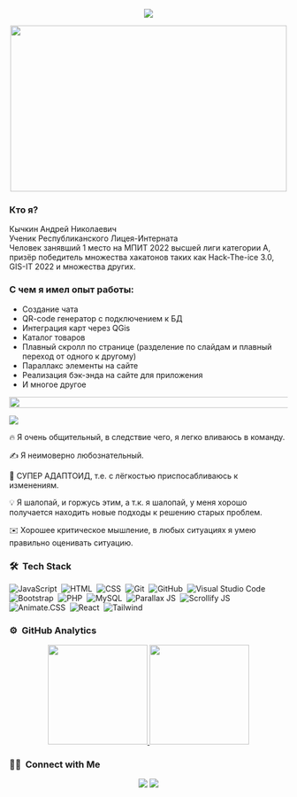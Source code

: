 <p align="center">
  <img
    src="https://readme-typing-svg.herokuapp.com?font=Orbitron&size=40&color=%2379A500&height=67&duration=3000&center=true&lines=Kychkin+Andrey">

</p>
<p align="center">
  <img src="tenor.gif" height="300" width="500">
</p>

### Кто я?

  Кычкин Андрей Николаевич  
  Ученик Республиканского Лицея-Интерната  
  Человек занявший 1 место на МПИТ 2022 высшей лиги категории A, призёр победитель множества хакатонов таких как Hack-The-ice 3.0, GIS-IT 2022 и множества других.

### С чем я имел опыт работы:
- Создание чата
- QR-code генератор с подключением к БД
- Интеграция карт через QGis
- Каталог товаров
- Плавный скролл по странице (разделение по слайдам и плавный переход от одного к другому)
- Параллакс элементы на сайте
- Реализация бэк-энда на сайте для приложения
- И многое другое

<img src="https://i.imgur.com/dBaSKWF.gif" height="20" width="1000">
<p>
  <img
    src="https://readme-typing-svg.herokuapp.com?font=Orbitron&size=40&color=%2336BCF7&height=67&duration=3000&center=true&lines=Soft+skills:">
</p>
<p>
  🔥&nbsp;Я очень общительный, в следствие чего, я легко вливаюсь в команду.
</p>
<p>
  ✍️&nbsp;Я неимоверно любознательный.
</p>
<p>
  🌱&nbsp;СУПЕР АДАПТОИД, т.е. с лёгкостью приспосабливаюсь к изменениям.
</p>
<p>
  💡&nbsp;Я шалопай, и горжусь этим, а т.к. я шалопай, у меня хорошо получается находить новые подходы к решению старых
  проблем.
</p>
<p>
  ✉️&nbsp;Хорошее критическое мышление, в любых ситуациях я умею правильно оценивать ситуацию.
</p>

### 🛠 &nbsp;Tech Stack

![JavaScript](https://img.shields.io/badge/-JavaScript-05122A?style=flat&logo=javascript)&nbsp;
![HTML](https://img.shields.io/badge/-HTML-05122A?style=flat&logo=HTML5)&nbsp;
![CSS](https://img.shields.io/badge/-CSS-05122A?style=flat&logo=CSS3&logoColor=1572B6)&nbsp;
![Git](https://img.shields.io/badge/-Git-05122A?style=flat&logo=git)&nbsp;
![GitHub](https://img.shields.io/badge/-GitHub-05122A?style=flat&logo=github)&nbsp;
![Visual Studio Code](https://img.shields.io/badge/-Visual%20Studio%20Code-05122A?style=flat&logo=visual-studio-code&logoColor=007ACC)&nbsp;
![Bootstrap](https://img.shields.io/badge/-Bootstrap-05122A?style=flat&logo=bootstrap&logoColor=563D7C)&nbsp;
![PHP](https://img.shields.io/badge/-php-05122A?style=flat&logo=php&logoColor=6E81B6)&nbsp;
![MySQL](https://img.shields.io/badge/-MySQL-05122A?style=flat&logo=MySQL&logoColor=fffff)&nbsp;
![Parallax JS](https://img.shields.io/badge/-Parallax%20JS-05122A?style=flat)&nbsp;
![Scrollify JS](https://img.shields.io/badge/-Scrollify%20JS-05122A?style=flat)&nbsp;
![Animate.CSS](https://img.shields.io/badge/-Animate.CSS-05122A?style=flat)&nbsp;
![React](https://img.shields.io/badge/-React%20JS-05122A?style=flat&logo=php&logoColor=6E81B6)&nbsp;
![Tailwind](https://img.shields.io/badge/-Tailwind%20CSS-05122A?style=flat&logo=php&logoColor=6E81B6)&nbsp;

### ⚙️ &nbsp;GitHub Analytics

<p align="center">
<a href="https://github.com/want74">
  <img height="180em" src="https://github-readme-stats-eight-theta.vercel.app/api?username=want74&show_icons=true&theme=algolia&include_all_commits=true&count_private=true"/>
  <img height="180em" src="https://github-readme-stats-eight-theta.vercel.app/api/top-langs/?username=want74&layout=compact&langs_count=8&theme=algolia"/>
</a>
</p>

### 🤝🏻 &nbsp;Connect with Me

<p align="center">
<a href="https://vk.com/therealk4n"><img src="https://img.shields.io/badge/-@therealk4n-1877F2?style=flat&logo=vk&logoColor=white"/></a>
<img src="https://img.shields.io/badge/-+79142917801-E4405F?style=flat&logo=phone&logoColor=white"/>
</p>
